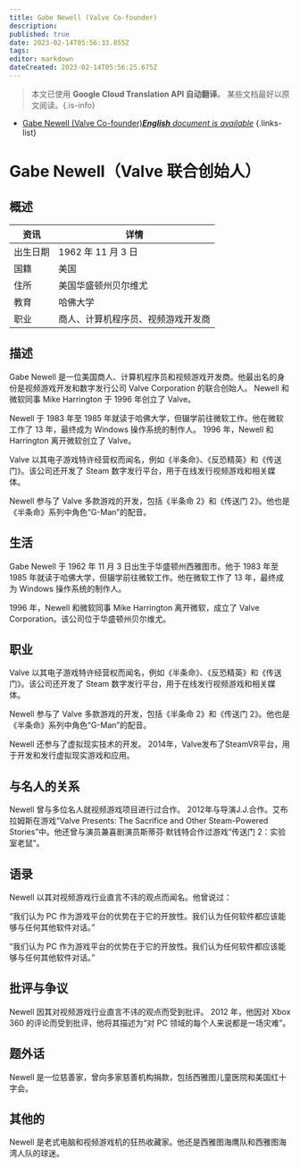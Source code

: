 ```yaml
---
title: Gabe Newell (Valve Co-founder)
description: 
published: true
date: 2023-02-14T05:56:33.855Z
tags: 
editor: markdown
dateCreated: 2023-02-14T05:56:25.675Z
---
```


> 本文已使用 **Google Cloud Translation API 自动翻译**。
某些文档最好以原文阅读。{.is-info}



- [Gabe Newell (Valve Co-founder)***English** document is available*](/en/Knowledge-base/Dictionary/Person/gabe-newell-valve-co-founder)
{.links-list}


# Gabe Newell（Valve 联合创始人）

## 概述

|资讯 |详情 |
| ---------- | ------ |
|出生日期 | 1962 年 11 月 3 日 |
|国籍 |美国 |
|住所 |美国华盛顿州贝尔维尤 |
|教育 |哈佛大学 |
|职业 |商人、计算机程序员、视频游戏开发商 |

## 描述

Gabe Newell 是一位美国商人、计算机程序员和视频游戏开发商。他最出名的身份是视频游戏开发和数字发行公司 Valve Corporation 的联合创始人。 Newell 和微软同事 Mike Harrington 于 1996 年创立了 Valve。

Newell 于 1983 年至 1985 年就读于哈佛大学，但辍学前往微软工作。他在微软工作了 13 年，最终成为 Windows 操作系统的制作人。 1996 年，Newell 和 Harrington 离开微软创立了 Valve。

Valve 以其电子游戏特许经营权而闻名，例如《半条命》、《反恐精英》和《传送门》。该公司还开发了 Steam 数字发行平台，用于在线发行视频游戏和相关媒体。

Newell 参与了 Valve 多款游戏的开发，包括《半条命 2》和《传送门 2》。他也是《半条命》系列中角色“G-Man”的配音。

## 生活

Gabe Newell 于 1962 年 11 月 3 日出生于华盛顿州西雅图市。他于 1983 年至 1985 年就读于哈佛大学，但辍学前往微软工作。他在微软工作了 13 年，最终成为 Windows 操作系统的制作人。

1996 年，Newell 和微软同事 Mike Harrington 离开微软，成立了 Valve Corporation。该公司位于华盛顿州贝尔维尤。

## 职业

Valve 以其电子游戏特许经营权而闻名，例如《半条命》、《反恐精英》和《传送门》。该公司还开发了 Steam 数字发行平台，用于在线发行视频游戏和相关媒体。

Newell 参与了 Valve 多款游戏的开发，包括《半条命 2》和《传送门 2》。他也是《半条命》系列中角色“G-Man”的配音。

Newell 还参与了虚拟现实技术的开发。 2014年，Valve发布了SteamVR平台，用于开发和发行虚拟现实游戏和应用。

## 与名人的关系

Newell 曾与多位名人就视频游戏项目进行过合作。 2012年与导演J.J.合作。艾布拉姆斯在游戏“Valve Presents: The Sacrifice and Other Steam-Powered Stories”中。他还曾与演员兼喜剧演员斯蒂芬·默钱特合作过游戏“传送门 2：实验室老鼠”。

## 语录

Newell 以其对视频游戏行业直言不讳的观点而闻名。他曾说过：

“我们认为 PC 作为游戏平台的优势在于它的开放性。我们认为任何软件都应该能够与任何其他软件对话。”

“我们认为 PC 作为游戏平台的优势在于它的开放性。我们认为任何软件都应该能够与任何其他软件对话。”

## 批评与争议

Newell 因其对视频游戏行业直言不讳的观点而受到批评。 2012 年，他因对 Xbox 360 的评论而受到批评，他将其描述为“对 PC 领域的每个人来说都是一场灾难”。

## 题外话

Newell 是一位慈善家，曾向多家慈善机构捐款，包括西雅图儿童医院和美国红十字会。

## 其他的

Newell 是老式电脑和视频游戏机的狂热收藏家。他还是西雅图海鹰队和西雅图海湾人队的球迷。